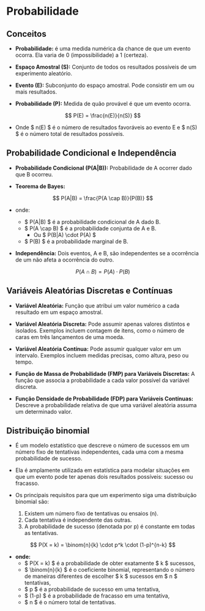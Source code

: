 # Probabilidade

## Conceitos

- **Probabilidade:** é uma medida numérica da chance de que um evento ocorra. Ela varia de 0 (impossibilidade) a 1 (certeza).

- **Espaço Amostral (S):** Conjunto de todos os resultados possíveis de um experimento aleatório.
  
- **Evento (E):** Subconjunto do espaço amostral. Pode consistir em um ou mais resultados.

- **Probabilidade (P):** Medida de quão provável é que um evento ocorra.

$$ P(E) = \frac{n(E)}{n(S)} $$

- Onde $ n(E) $ é o número de resultados favoráveis ao evento E e $ n(S) $ é o número total de resultados possíveis.

## Probabilidade Condicional e Independência

- **Probabilidade Condicional (P(A|B)):** Probabilidade de A ocorrer dado que B ocorreu.

- **Teorema de Bayes:**

$$ P(A|B) = \frac{P(A \cap B)}{P(B)} $$

- onde:
    - $ P(A|B) $ é a probabilidade condicional de A dado B.
    - $ P(A \cap B) $ é a probabilidade conjunta de A e B.
        - Ou $ P(B|A) \cdot P(A) $
    - $ P(B) $ é a probabilidade marginal de B.

- **Independência:** Dois eventos, A e B, são independentes se a ocorrência de um não afeta a ocorrência do outro.

$$ P(A \cap B) = P(A) \cdot P(B) $$

## Variáveis Aleatórias Discretas e Contínuas

- **Variável Aleatória:** Função que atribui um valor numérico a cada resultado em um espaço amostral.

- **Variável Aleatória Discreta:** Pode assumir apenas valores distintos e isolados. Exemplos incluem contagem de itens, como o número de caras em três lançamentos de uma moeda.

- **Variável Aleatória Contínua:** Pode assumir qualquer valor em um intervalo. Exemplos incluem medidas precisas, como altura, peso ou tempo.

- **Função de Massa de Probabilidade (FMP) para Variáveis Discretas:** A função que associa a probabilidade a cada valor possível da variável discreta.

- **Função Densidade de Probabilidade (FDP) para Variáveis Contínuas:** Descreve a probabilidade relativa de que uma variável aleatória assuma um determinado valor.

## Distribuição binomial

- É um modelo estatístico que descreve o número de sucessos em um número fixo de tentativas independentes, cada uma com a mesma probabilidade de sucesso.
- Ela é amplamente utilizada em estatística para modelar situações em que um evento pode ter apenas dois resultados possíveis: sucesso ou fracasso.

- Os principais requisitos para que um experimento siga uma distribuição binomial são:

    1. Existem um número fixo de tentativas ou ensaios (n).
    2. Cada tentativa é independente das outras.
    3. A probabilidade de sucesso (denotada por p) é constante em todas as tentativas.

$$ P(X = k) = \binom{n}{k} \cdot p^k \cdot (1-p)^{n-k} $$

- **onde:**
    - $ P(X = k) $ é a probabilidade de obter exatamente $ k $ sucessos,
    - $ \binom{n}{k} $ é o coeficiente binomial, representando o número de maneiras diferentes de escolher $ k $ sucessos em $ n $ tentativas,
    - $ p $ é a probabilidade de sucesso em uma tentativa,
    - $ (1-p) $ é a probabilidade de fracasso em uma tentativa,
    - $ n $ é o número total de tentativas.